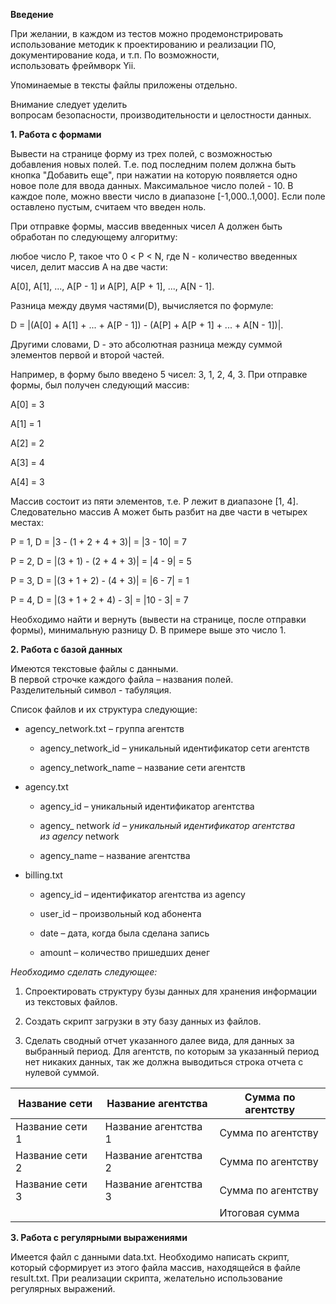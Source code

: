 **Введение**

При желании, в каждом из тестов можно продемонстрировать использование методик к проектированию и реализации ПО, документирование кода, и т.п. По возможности, использовать фреймворк Yii.

Упоминаемые в тексты файлы приложены отдельно.

Внимание следует уделить вопросам безопасности, производительности и целостности данных.

  


**1. Работа с формами**

Вывести на странице форму из трех полей, с возможностью добавления новых полей. Т.е. под последним полем должна быть кнопка "Добавить еще", при нажатии на которую появляется одно новое поле для ввода данных. Максимальное число полей - 10. В каждое поле, можно ввести число в диапазоне [-1,000..1,000]. Если поле оставлено пустым, считаем что введен ноль.

При отправке формы, массив введенных чисел A должен быть обработан по следующему алгоритму:

любое число P, такое что 0 < P < N, где N - количество введенных чисел, делит массив A на две части:

A[0], A[1], ..., A[P - 1] и A[P], A[P + 1], ..., A[N - 1].

Разница между двумя частями(D), вычисляется по формуле:

D = |(A[0] + A[1] + ... + A[P - 1]) - (A[P] + A[P + 1] + ... + A[N - 1])|.

Другими словами, D - это абсолютная разница между суммой элементов первой и второй частей.

Например, в форму было введено 5 чисел: 3, 1, 2, 4, 3. При отправке формы, был получен следующий массив:

A[0] = 3

A[1] = 1

A[2] = 2

A[3] = 4

A[4] = 3

Массив состоит из пяти элементов, т.е. P лежит в диапазоне [1, 4]. Следовательно массив А может быть разбит на две части в четырех местах:

P = 1, D = |3 - (1 + 2 + 4 + 3)| = |3 - 10| = 7

P = 2, D = |(3 + 1) - (2 + 4 + 3)| = |4 - 9| = 5

P = 3, D = |(3 + 1 + 2) - (4 + 3)| = |6 - 7| = 1

P = 4, D = |(3 + 1 + 2 + 4) - 3| = |10 - 3| = 7

Необходимо найти и вернуть (вывести на странице, после отправки формы), минимальную разницу D. В примере выше это число 1.

  
  


**2. Работа с базой данных**

Имеются текстовые файлы с данными.   
В первой строчке каждого файла – названия полей.   
Разделительный символ - табуляция.

Список файлов и их структура следующие:


* agency_network.txt – группа агентств


    * agency_network_id – уникальный идентификатор сети агентств


    * agency_network_name – название сети агентств  
  
  





* agency.txt


    * agency_id – уникальный идентификатор агентства


    * agency_ network _id – уникальный идентификатор агентства из agency_ network


    * agency_name – название агентства  
  
  





* billing.txt


    * agency_id – идентификатор агентства из agency


    * user_id – произвольный код абонента


    * date – дата, когда была сделана запись


    * amount – количество пришедших денег





_Необходимо сделать следующее:_

1. Спроектировать структуру бузы данных для хранения информации из текстовых файлов.

2. Создать скрипт загрузки в эту базу данных из файлов.

3. Сделать сводный отчет указанного далее вида, для данных за выбранный период. Для агентств, по которым за указанный период нет никаких данных, так же должна выводиться строка отчета с нулевой суммой.


| Название сети   | Название агентства   | Сумма по агентству |
| --------------- | -------------------- | ------------------ |
| Название сети 1 | Название агентства 1 | Сумма по агентству |
| Название сети 2 | Название агентства 2 | Сумма по агентству |
| Название сети 3 | Название агентства 3 | Сумма по агентству |
|                 |                      | Итоговая сумма     |
  


**3. Работа с регулярными выражениями**

Имеется файл с данными data.txt. Необходимо написать скрипт, который сформирует из этого файла массив, находящейся в файле result.txt. При реализации скрипта, желательно использование регулярных выражений.

